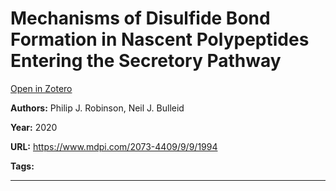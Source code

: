 # Mechanisms of Disulfide Bond Formation in Nascent Polypeptides Entering the Secretory Pathway
[Open in Zotero](zotero://select/items/@RobinsonBulleid_2020)

**Authors:** Philip J. Robinson, Neil J. Bulleid

**Year:** 2020

**URL:** https://www.mdpi.com/2073-4409/9/9/1994

**Tags:**

---